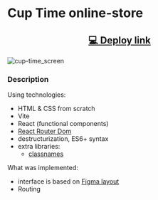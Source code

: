 # Cup Time online-store

<h2 align="center"><a href="https://react-cuptime.vercel.app/" target="_blank">💻 Deploy link</a></h2>


![cup-time_screen](https://github.com/user-attachments/assets/fe869f1d-221b-48c6-af77-76393ae714f1)

### Description

Using technologies:

- HTML & CSS from scratch
- Vite
- React (functional components)
- [React Router Dom](https://reactrouter.com/en/main/router-components/router)
- destructurization, ES6+ syntax
- extra libraries:
  - [classnames](https://www.npmjs.com/package/classnames)

What was implemented:
- interface is based on [Figma layout](https://www.figma.com/design/ucBi13ob656BjD6IkZZxD5/CUP-TIME-Online-store?m=auto&t=n63ki03lVIprn9WY-6)
- Routing
